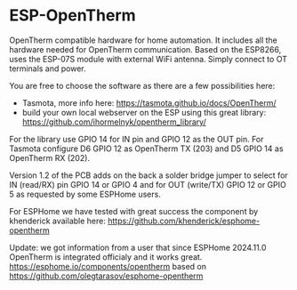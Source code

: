 # ESP-OpenTherm
OpenTherm compatible hardware for home automation. It includes all the hardware needed for OpenTherm communication.
Based on the ESP8266, uses the ESP-07S module with external WiFi antenna. Simply connect to OT terminals and power.

You are free to choose the software as there are a few possibilities here:
- Tasmota, more info here: https://tasmota.github.io/docs/OpenTherm/
- build your own local webserver on the ESP using this great library: https://github.com/ihormelnyk/opentherm_library/


For the library use GPIO 14 for IN pin and GPIO 12 as the OUT pin.
For Tasmota configure D6 GPIO 12 as OpenTherm TX (203) and D5 GPIO 14 as OpenTherm RX (202).


Version 1.2 of the PCB adds on the back a solder bridge jumper to select for IN (read/RX) pin GPIO 14 or GPIO 4 and for OUT (write/TX) GPIO 12 or GPIO 5 as requested by some ESPHome users.

For ESPHome we have tested with great success the component by khenderick available here: https://github.com/khenderick/esphome-opentherm


Update:
we got information from a user that since ESPHome 2024.11.0 OpenTherm is integrated officialy and it works great.
https://esphome.io/components/opentherm
based on
https://github.com/olegtarasov/esphome-opentherm
